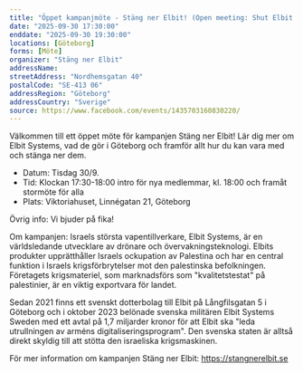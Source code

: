 ```yaml
---
title: "Öppet kampanjmöte - Stäng ner Elbit! (Open meeting: Shut Elbit Down!)"
date: "2025-09-30 17:30:00"
enddate: "2025-09-30 19:30:00"
locations: [Göteborg]
forms: [Möte]
organizer: "Stäng ner Elbit"
addressName: 
streetAddress: "Nordhemsgatan 40"
postalCode: "SE-413 06"
addressRegion: "Göteborg"
addressCountry: "Sverige"
source: https://www.facebook.com/events/1435703160830220/
---
```

Välkommen till ett öppet möte för kampanjen Stäng ner Elbit! Lär dig mer om Elbit Systems, vad de gör i Göteborg och framför allt hur du kan vara med och stänga ner dem.

- Datum: Tisdag 30/9.
- Tid: Klockan 17:30-18:00 intro för nya medlemmar, kl. 18:00 och framåt stormöte för alla
- Plats: Viktoriahuset, Linnégatan 21, Göteborg

Övrig info: Vi bjuder på fika!

Om kampanjen:
Israels största vapentillverkare, Elbit Systems, är en världsledande utvecklare av drönare och övervakningsteknologi. Elbits produkter upprätthåller Israels ockupation av Palestina och har en central funktion i Israels krigsförbrytelser mot den palestinska befolkningen. Företagets krigsmateriel, som marknadsförs som "kvalitetstestat" på palestinier, är en viktig exportvara för landet.

Sedan 2021 finns ett svenskt dotterbolag till Elbit på Långfilsgatan 5 i Göteborg och i oktober 2023 belönade svenska militären Elbit Systems Sweden med ett avtal på 1,7 miljarder kronor för att Elbit ska "leda utrullningen av arméns digitaliseringsprogram". Den svenska staten är alltså direkt skyldig till att stötta den israeliska krigsmaskinen.‌‌

För mer information om kampanjen Stäng ner Elbit: https://stangnerelbit.se

